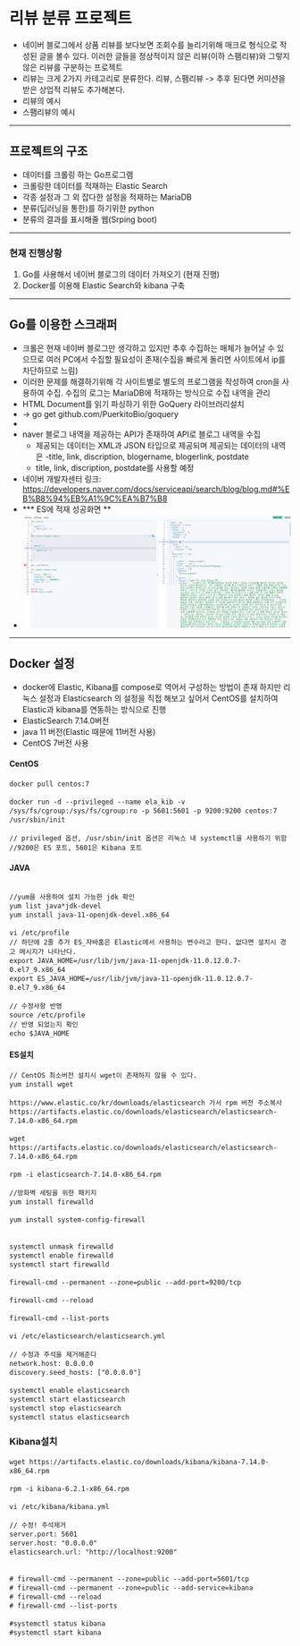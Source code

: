 # 리뷰 분류 프로젝트
- 네이버 블로그에서 상품 리뷰를 보다보면 조회수를 늘리기위해 매크로 형식으로 작성된 글을 볼수 있다. 이러한 글들을 정상적이지 않은 리뷰(이하 스팸리뷰)와 그렇지 않은 리뷰를 구분하는 프로젝트
- 리뷰는 크게 2가지 카테고리로 분류한다. 리뷰, 스팸리뷰 -> 추후 된다면 커미션을 받은 상업적 리뷰도 추가해본다.
- 리뷰의 예시
- 스팸리뷰의 예시

---



## 프로젝트의 구조
- 데이터를 크롤링 하는 Go프로그램
- 크롤링한 데이터를 적재하는 Elastic Search
- 각종 설정과 그 외 잡다한 설정을 적재하는 MariaDB
- 분류(딥러닝을 통한)를 하기위한 python
- 분류의 결과를 표시해줄 웹(Srping boot)

---



### 현재 진행상황
1. Go를 사용해서 네이버 블로그의 데이터 가져오기 (현재 진행)
2. Docker를 이용해 Elastic Search와 kibana 구축 

---




 <h2> Go를 이용한 스크래퍼 </h2>

- 크롤은 현재 네이버 블로그만 생각하고 있지만 추후 수집하는 매체가 늘어날 수 있으므로 여러 PC에서 수집할 필요성이 존재(수집을 빠르게 돌리면 사이트에서 ip를 차단하므로 느림)
- 이러한 문제를 해결하기위해 각 사이트별로 별도의 프로그램을 작성하여 cron을 사용하여 수집. 수집의 로그는 MariaDB에 적재하는 방식으로 수집 내역을 관리
- HTML Document를 읽기 파싱하기 위한 GoQuery 라이브러리설치 
- 	-> go get github.com/PuerkitoBio/goquery
- 	
- naver 블로그 내역을 제공하는 API가 존재하여 API로 블로그 내역을 수집
    - 제공되는 데이터는 XML과 JSON 타입으로 제공되며 제공되는 데이터의 내역은
        -title, link, discription, blogername, blogerlink, postdate
    - title, link, discription, postdate를 사용할 예정
- 네이버 개발자센터 링크: <https://developers.naver.com/docs/serviceapi/search/blog/blog.md#%EB%B8%94%EB%A1%9C%EA%B7%B8>
- *** ES에 적재 성공화면 **
- <img src="readme_image\Elastic_put.PNG">

---





<h2> Docker 설정 </h2> 

- docker에 Elastic, Kibana를 compose로 역어서 구성하는 방법이 존재 하지만 리눅스 설정과 Elasticsearch 의 설정을 직접 해보고 싶어서 
CentOS를 설치하여 Elastic과 kibana를 연동하는 방식으로 진행
- ElasticSearch 7.14.0버전
- java 11 버전(Elastic 때문에 11버전 사용)
- CentOS 7버전 사용
#### CentOS
```
docker pull centos:7

docker run -d --privileged --name ela_kib -v /sys/fs/cgroup:/sys/fs/cgroup:ro -p 5601:5601 -p 9200:9200 centos:7 /usr/sbin/init

// privileged 옵션, /usr/sbin/init 옵션은 리눅스 내 systemctl을 사용하기 위함
//9200은 ES 포트, 5601은 Kibana 포트
```
#### JAVA
```

//yum을 사용하여 설치 가능한 jdk 확인
yum list java*jdk-devel
yum install java-11-openjdk-devel.x86_64

vi /etc/profile
// 하단에 2줄 추가 ES_자바홈은 Elastic에서 사용하는 변수라고 한다. 없다면 설치시 경고 메시지가 나타난다.
export JAVA_HOME=/usr/lib/jvm/java-11-openjdk-11.0.12.0.7-0.el7_9.x86_64
export ES_JAVA_HOME=/usr/lib/jvm/java-11-openjdk-11.0.12.0.7-0.el7_9.x86_64

// 수정사항 반영
source /etc/profile
// 반영 되었는지 확인
echo $JAVA_HOME 

```

#### ES설치

```
// CentOS 최소버전 설치시 wget이 존재하지 않을 수 있다.
yum install wget

https://www.elastic.co/kr/downloads/elasticsearch 가서 rpm 버전 주소복사
https://artifacts.elastic.co/downloads/elasticsearch/elasticsearch-7.14.0-x86_64.rpm

wget https://artifacts.elastic.co/downloads/elasticsearch/elasticsearch-7.14.0-x86_64.rpm

rpm -i elasticsearch-7.14.0-x86_64.rpm

//방화벽 세팅을 위한 패키지
yum install firewalld

yum install system-config-firewall


systemctl unmask firewalld
systemctl enable firewalld
systemctl start firewalld

firewall-cmd --permanent --zone=public --add-port=9200/tcp

firewall-cmd --reload

firewall-cmd --list-ports

vi /etc/elasticsearch/elasticsearch.yml

// 수정과 주석을 제거해준다
network.host: 0.0.0.0 
discovery.seed_hosts: ["0.0.0.0"]

systemctl enable elasticsearch
systemctl start elasticsearch
systemctl stop elasticsearch
systemctl status elasticsearch
```


### Kibana설치
```
wget https://artifacts.elastic.co/downloads/kibana/kibana-7.14.0-x86_64.rpm

rpm -i kibana-6.2.1-x86_64.rpm

vi /etc/kibana/kibana.yml

// 수정! 주석제거
server.port: 5601
server.host: "0.0.0.0"
elasticsearch.url: "http://localhost:9200"


# firewall-cmd --permanent --zone=public --add-port=5601/tcp
# firewall-cmd --permanent --zone=public --add-service=kibana
# firewall-cmd --reload
# firewall-cmd --list-ports

#systemctl status kibana
#systemctl start kibana


```

